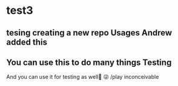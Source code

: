 # test3
tesing creating a new repo
Usages
Andrew added this
-------------
You can use this to do many things
Testing
-------
And you can use it for testing as well:tada:
:stuck_out_tongue_winking_eye:
/play inconceivable

